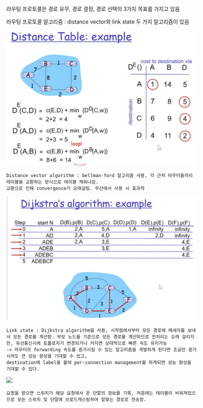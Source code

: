 라우팅 프로토콜은 경로 유무, 경로 결정, 경로 선택의 3가지 목표를 가지고 있음

라우팅 프로토콜 알고리즘 : distance vector와 link state 두 가지 알고리즘이 있음

<img src = "image/distancevector.png">

    Distance vector algorithm : bellman-ford 알고리즘 사용, 각 근처 라우터들끼리 테이블을 교환하는 방식으로 테이블 채워나감.
    교환으로 인해 convergence가 오래걸림. 무선에서 사용 시 효과적

<img src = "image/linkstate.png">

    Link state : Dijkstra algorithm을 사용, 시작점에서부터 모든 경로에 메세지를 보내서 모든 경로를 계산함. 부모 노드를 기준으로 모든 경로를 계산하므로 전처리는 오래 걸리지만, 유선통신시에 토폴로지가 변경되거나 커지면 상대적으로 빠른 속도 유지가능
    -> 라우터의 forwarding 속도를 증가시킬 수 있는 알고리즘을 개발하게 된다면 조금만 증가시켜도 큰 성능 향상을 기대할 수 있고, 
    destination에 label을 붙여 per-connection management를 하게되면 성능 향상을 기대할 수 있다.

<img src = "selflearning.png">

    요청을 받으면 스위치가 해당 요청에서 온 단말의 정보를 기록, 처음에는 테이블이 비워져있으므로 모든 스위치 및 단말에 브로드캐스팅하여 알맞는 경로로 전송함.
